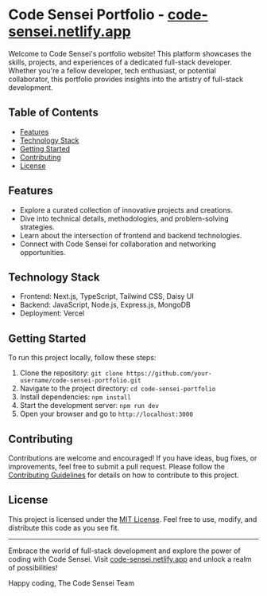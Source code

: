 # Code Sensei Portfolio - [code-sensei.netlify.app](https://code-sensei.netlify.app/)

Welcome to Code Sensei's portfolio website! This platform showcases the skills, projects, and experiences of a dedicated full-stack developer. Whether you're a fellow developer, tech enthusiast, or potential collaborator, this portfolio provides insights into the artistry of full-stack development.

## Table of Contents

- [Features](#features)
- [Technology Stack](#technology-stack)
- [Getting Started](#getting-started)
- [Contributing](#contributing)
- [License](#license)

## Features

- Explore a curated collection of innovative projects and creations.
- Dive into technical details, methodologies, and problem-solving strategies.
- Learn about the intersection of frontend and backend technologies.
- Connect with Code Sensei for collaboration and networking opportunities.

## Technology Stack

- Frontend: Next.js, TypeScript, Tailwind CSS, Daisy UI
- Backend: JavaScript, Node.js, Express.js, MongoDB
- Deployment: Vercel

## Getting Started

To run this project locally, follow these steps:

1. Clone the repository: `git clone https://github.com/your-username/code-sensei-portfolio.git`
2. Navigate to the project directory: `cd code-sensei-portfolio`
3. Install dependencies: `npm install`
4. Start the development server: `npm run dev`
5. Open your browser and go to `http://localhost:3000`

## Contributing

Contributions are welcome and encouraged! If you have ideas, bug fixes, or improvements, feel free to submit a pull request. Please follow the [Contributing Guidelines](CONTRIBUTING.md) for details on how to contribute to this project.

## License

This project is licensed under the [MIT License](LICENSE). Feel free to use, modify, and distribute this code as you see fit.

---

Embrace the world of full-stack development and explore the power of coding with Code Sensei. Visit [code-sensei.netlify.app](https://code-sensei.netlify.app/) and unlock a realm of possibilities!

Happy coding,
The Code Sensei Team
